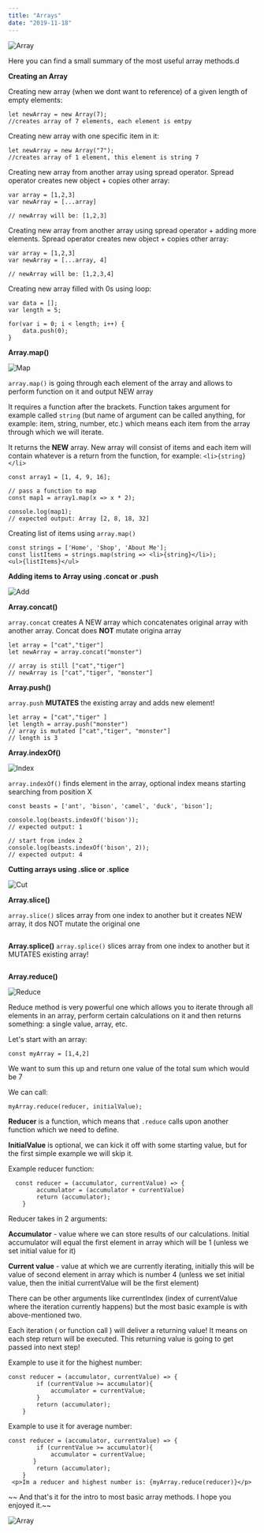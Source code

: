 ```yaml
---
title: "Arrays"
date: "2019-11-18"
---
```


![Array](https://i.imgur.com/qmUjmQg.jpg "Photo by Pixabay from Pexels")

Here you can find a small summary of the most useful array methods.d

**Creating an Array**

Creating new array (when we dont want to reference) of a given length of empty elements:
```
let newArray = new Array(7);
//creates array of 7 elements, each element is emtpy
```


Creating new array with one specific item in it:
```
let newArray = new Array("7");
//creates array of 1 element, this element is string 7
```

Creating new array from another array using spread operator. Spread operator creates new object + copies other array:
```
var array = [1,2,3]
var newArray = [...array]

// newArray will be: [1,2,3]

```

Creating new array from another array using spread operator + adding more elements. Spread operator creates new object + copies other array:
```
var array = [1,2,3]
var newArray = [...array, 4]

// newArray will be: [1,2,3,4]

```


Creating new array filled with 0s using loop:
```
var data = [];
var length = 5;

for(var i = 0; i < length; i++) {
    data.push(0);
}
```

**Array.map()**

![Map](https://i.imgur.com/XM3VmyA.jpg "Photo by Aaditya Arora from Pexels")

<code>array.map()</code> is going through each element of the array and allows to perform function on it and output NEW array

It requires a function after the brackets. Function takes argument for example called <code>string</code> (but name of argument can be called anything, for example: item, string, number, etc.) which means each item from the array through which we will iterate. 

It returns the **NEW** array. New array will consist of items and each item will contain whatever is a return from the function, for example: ```<li>{string}</li>```
```
const array1 = [1, 4, 9, 16];

// pass a function to map
const map1 = array1.map(x => x * 2);

console.log(map1);
// expected output: Array [2, 8, 18, 32]
```

Creating list of items using <code>array.map()</code>
```
const strings = ['Home', 'Shop', 'About Me'];
const listItems = strings.map(string => <li>{string}</li>);
<ul>{listItems}</ul>
```

**Adding items to Array using .concat or .push**

![Add](https://i.imgur.com/PVgFfnd.jpg "Photo by Geeorge Becker from Pexels")

**Array.concat()**

<code>array.concat</code> creates A NEW array which concatenates original array with another array. Concat does **NOT** mutate origina array
```
let array = ["cat","tiger"]
let newArray = array.concat("monster")

// array is still ["cat","tiger"]
// newArray is ["cat","tiger", "monster"]
```

**Array.push()**

<code>array.push</code> **MUTATES** the existing array and adds new element!
```
let array = ["cat","tiger" ]
let length = array.push("monster")
// array is mutated ["cat","tiger", "monster"]
// length is 3
```

**Array.indexOf()**

![Index](https://i.imgur.com/ue3MXf2.jpg "Photo by Engin Akyurt from Pexels")

<code>array.indexOf()</code> finds element in the array, optional index means starting searching from position X

```
const beasts = ['ant', 'bison', 'camel', 'duck', 'bison'];

console.log(beasts.indexOf('bison'));
// expected output: 1

// start from index 2
console.log(beasts.indexOf('bison', 2));
// expected output: 4
```

**Cutting arrays using .slice or .splice**

![Cut](https://i.imgur.com/s23i0Yr.jpg "Photo by Photo Collections from Pexels")

**Array.slice()**

<code>array.slice()</code> slices array from one index to another but it creates NEW array, it dos NOT mutate the original one
```
```

**Array.splice()**
<code>array.splice()</code> slices array from one index to another but it MUTATES existing array!
```
```

**Array.reduce()**

![Reduce](https://i.imgur.com/UOPhFMg.jpg "Photo by Arun Thomas from Pexels")

Reduce method is very powerful one which allows you to iterate through all elements in an array, perform certain calculations on it and then returns something: a single value, array, etc.

Let's start with an array:
```
const myArray = [1,4,2]
```
We want to sum this up and return one value of the total sum which would be 7

We can call:
```
myArray.reduce(reducer, initialValue);
```
**Reducer** is a function, which means that <code>.reduce</code> calls upon another function which we need to define. 

**InitialValue** is optional, we can kick it off with some starting value, but for the first simple example we will skip it.

Example reducer function:
```
  const reducer = (accumulator, currentValue) => {
        accumulator = (accumulator + currentValue)        
        return (accumulator);
    } 
```
Reducer takes in 2 arguments:

**Accumulator** - value where we can store results of our calculations. Initial accumulator will equal the first element in array which will be 1 (unless we set initial value for it)

**Current value** - value at which we are currently iterating, initially this will be value of second element in array which is number 4 (unless we set initial value, then the initial currentValue will be the first element)

There can be other arguments like currentIndex (index of currentValue where the iteration currently happens) but the most basic example is with above-mentioned two.

Each iteration ( or function call ) will deliver a returning value! It means on each step return will be executed. This returning value is going to get passed into next step!

Example to use it for the highest number:

``` 
const reducer = (accumulator, currentValue) => {
        if (currentValue >= accumulator){
            accumulator = currentValue;
        }
        return (accumulator);
    } 
```

Example to use it for average number:
``` 
const reducer = (accumulator, currentValue) => {
        if (currentValue >= accumulator){
            accumulator = currentValue;
       }
        return (accumulator);
    } 
 <p>Im a reducer and highest number is: {myArray.reduce(reducer)}</p>
```

~~ And that's it for the intro to most basic array methods. I hope you enjoyed it.~~

![Array](https://i.imgur.com/ui07Dbb.jpg "Photo by Genaro Servín from Pexels")